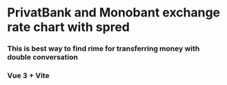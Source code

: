 # PrivatBank and Monobant exchange rate chart with spred

### This is best way to find rime for transferring money with double conversation

### Vue 3 + Vite
